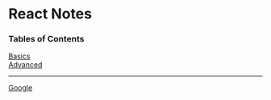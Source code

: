 # React Notes

### Tables of Contents

[Basics](#basics)  
[Advanced](#advanced)

<hr> 

<a name="basics"/>

<a name="advanced"/>

[Google](https://www.google.com)



